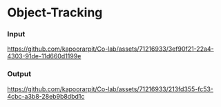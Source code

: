# Object-Tracking

### Input
https://github.com/kapoorarpit/Co-lab/assets/71216933/3ef90f21-22a4-4303-91de-11d660d1199e


### Output
https://github.com/kapoorarpit/Co-lab/assets/71216933/213fd355-fc53-4cbc-a3b8-28eb9b8dbd1c

